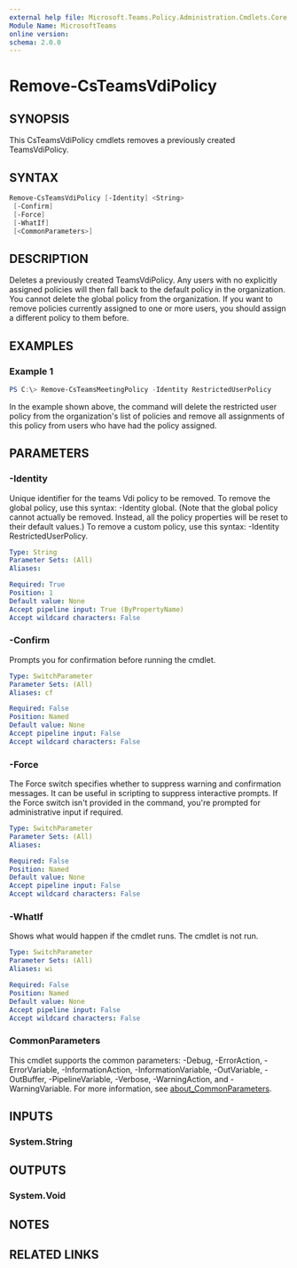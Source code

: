 ```yaml
---
external help file: Microsoft.Teams.Policy.Administration.Cmdlets.Core.dll-Help.xml
Module Name: MicrosoftTeams
online version:
schema: 2.0.0
---
```


# Remove-CsTeamsVdiPolicy

## SYNOPSIS
This CsTeamsVdiPolicy cmdlets removes a previously created TeamsVdiPolicy.

## SYNTAX

```powershell
Remove-CsTeamsVdiPolicy [-Identity] <String>
 [-Confirm]
 [-Force]
 [-WhatIf]
 [<CommonParameters>]
```

## DESCRIPTION
Deletes a previously created TeamsVdiPolicy. Any users with no explicitly assigned policies will then fall back to the default policy in the organization. You cannot delete the global policy from the organization. If you want to remove policies currently assigned to one or more users, you should assign a different policy to them before.

## EXAMPLES

### Example 1
```powershell
PS C:\> Remove-CsTeamsMeetingPolicy -Identity RestrictedUserPolicy 
```

In the example shown above, the command will delete the restricted user policy from the organization's list of policies and remove all assignments of this policy from users who have had the policy assigned.

## PARAMETERS

### -Identity
Unique identifier for the teams Vdi policy to be removed. To remove the global policy, use this syntax: -Identity global. (Note that the global policy cannot actually be removed. Instead, all the policy properties will be reset to their default values.) To remove a custom policy, use this syntax: -Identity RestrictedUserPolicy.

```yaml
Type: String
Parameter Sets: (All)
Aliases:

Required: True
Position: 1
Default value: None
Accept pipeline input: True (ByPropertyName)
Accept wildcard characters: False
```

### -Confirm
Prompts you for confirmation before running the cmdlet.

```yaml
Type: SwitchParameter
Parameter Sets: (All)
Aliases: cf

Required: False
Position: Named
Default value: None
Accept pipeline input: False
Accept wildcard characters: False
```

### -Force
The Force switch specifies whether to suppress warning and confirmation messages. It can be useful in scripting to suppress interactive prompts. If the Force switch isn't provided in the command, you're prompted for administrative input if required.

```yaml
Type: SwitchParameter
Parameter Sets: (All)
Aliases:

Required: False
Position: Named
Default value: None
Accept pipeline input: False
Accept wildcard characters: False
```

### -WhatIf
Shows what would happen if the cmdlet runs.
The cmdlet is not run.

```yaml
Type: SwitchParameter
Parameter Sets: (All)
Aliases: wi

Required: False
Position: Named
Default value: None
Accept pipeline input: False
Accept wildcard characters: False
```

### CommonParameters
This cmdlet supports the common parameters: -Debug, -ErrorAction, -ErrorVariable, -InformationAction, -InformationVariable, -OutVariable, -OutBuffer, -PipelineVariable, -Verbose, -WarningAction, and -WarningVariable. For more information, see [about_CommonParameters](http://go.microsoft.com/fwlink/?LinkID=113216).

## INPUTS

### System.String

## OUTPUTS

### System.Void

## NOTES

## RELATED LINKS
